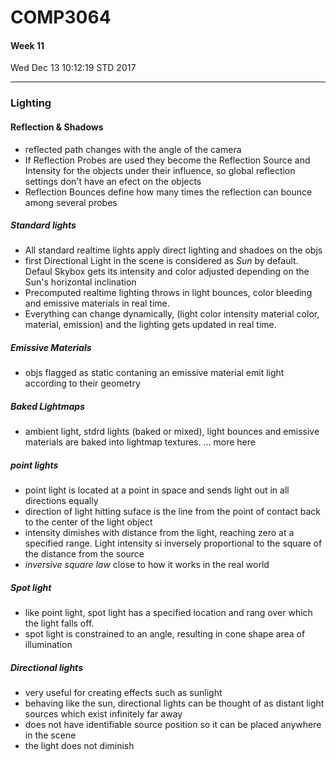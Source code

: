 # COMP3064
#### Week 11
Wed Dec 13 10:12:19 STD 2017

___

### Lighting
#### Reflection & Shadows
- reflected path changes with the angle of the camera
- If Reflection Probes are used they become the Reflection Source and Intensity for the objects under their influence, so global reflection settings don't have an efect on the objects
- Reflection Bounces define how many times the reflection can bounce among several probes
##### Standard lights
- All standard realtime lights apply direct lighting and shadoes on the objs
- first Directional Light in the scene is considered as _Sun_ by default. Defaul Skybox gets its intensity and color adjusted depending on the Sun's horizontal inclination
- Precomputed realtime lighting throws in light bounces, color bleeding and emissive materials in real time.
- Everything can change dynamically, (light color intensity material color, material, emission) and the lighting gets updated in real time.
##### Emissive Materials
- objs flagged as static contaning an emissive material emit light according to their geometry
##### Baked Lightmaps
- ambient light, stdrd lights (baked or mixed), light bounces and emissive materials are baked into lightmap textures.
... more here
##### point lights
- point light is located at a point in space and sends light out in all directions equally
- direction of light hitting suface is the line from the point of contact back to the center of the light object
- intensity dimishes with distance from the light, reaching zero at a specified range. Light intensity si inversely proportional to the square of the distance from the source
- *inversive square law* close to how it works in the real world
##### Spot light
- like point light, spot light has a specified location and rang over which the light falls off.
- spot light is constrained to an angle, resulting in cone shape area of illumination
##### Directional lights
- very useful for creating effects such as sunlight
- behaving like the sun, directional lights can be thought of as distant light sources which exist infinitely far away
- does not have identifiable source position so it can be placed anywhere in the scene
- the light does not diminish
